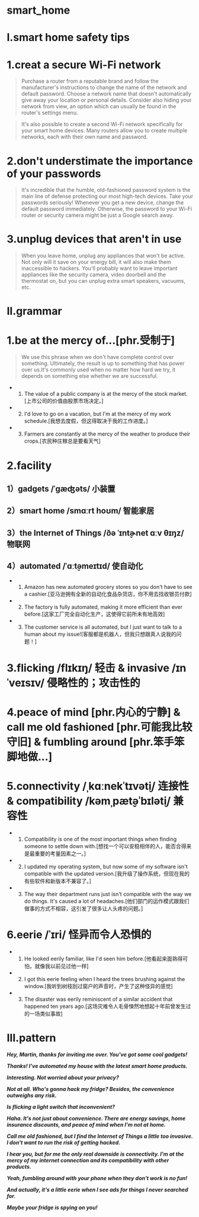 # smart_home
# I.smart home safety tips
# 1.creat a secure Wi-Fi network
> Purchase a router from a reputable brand and follow the manufacturer's instructions to change the name of the network and default password. Choose a network name that doesn't automatically give away your location or personal details. Consider also hiding your network from view, an option which can usually be found in the router's settings menu.

> It's also possible to create a second Wi-Fi network specifically for your smart home devices. Many routers allow you to create multiple networks, each with their own name and password.

# 2.don't understimate the importance of your passwords
> It's incredible that the humble, old-fashioned password system is the main line of defense protecting our most high-tech devices. Take your passwords seriously! Whenever you get a new device, change the default password immediately. Otherwise, the password to your Wi-Fi router or security camera might be just a Google search away.

# 3.unplug devices that aren't in use
> When you leave home, unplug any appliances that won't be active. Not only will it save on your energy bill, it will also make them inaccessible to hackers. You'll probably want to leave important appliances like the security camera, video doorbell and the thermostat on, but you can unplug extra smart speakers, vacuums, etc.

# II.grammar
# 1.be at the mercy of...[phr.受制于]
> We use this phrase when we don't have complete control over something. Ultimately, the result is up to something that has power over us.It's commonly used when no matter how hard we try, it depends on something else whether we are successful.

- 1. The value of a public company is at the mercy of the stock market.[上市公司的价值由股票市场决定。]

- 2. I'd love to go on a vacation, but I'm at the mercy of my work schedule.[我想去度假，但这得取决于我的工作进度。]

- 3. Farmers are constantly at the mercy of the weather to produce their crops.[农民种庄稼总是要看天气]




# 2.facility
## 1）gadgets /ˈgæʤəts/ 小装置

## 2）smart home /smɑːrt hoʊm/ 智能家居

## 3）the Internet of Things /ðə ˈɪnt̬ɚnet ɑːv θɪŋz/ 物联网

## 4）automated /ˈɑːt̬əmeɪtɪd/ 使自动化
- 1. Amazon has new automated grocery stores so you don't have to see a cashier.[亚马逊拥有全新的自动化食品杂货店，你不用去找收银员付款]

- 2. The factory is fully automated, making it more efficient than ever before.[这家工厂完全自动化生产，这使得它前所未有地高效]

- 3. The customer service is all automated, but I just want to talk to a human about my issue![客服都是机器人，但我只想跟真人说我的问题！]

# 3.flicking /flɪkɪŋ/ 轻击 & invasive /ɪnˈveɪsɪv/ 侵略性的；攻击性的


# 4.peace of mind [phr.内心的宁静] & call me old fashioned [phr.可能我比较守旧] & fumbling around [phr.笨手笨脚地做...]


# 5.connectivity /ˌkɑːnekˈtɪvət̬i/ 连接性 & compatibility /kəmˌpæt̬əˈbɪlət̬i/ 兼容性 

- 1. Compatibility is one of the most important things when finding someone to settle down with.[想找一个可以安稳相伴的人，能否合得来是最重要的考量因素之一。]

- 2. I updated my operating system, but now some of my software isn't compatible with the updated version.[我升级了操作系统，但现在我的有些软件和新版本不兼容了。]

- 3. The way their department runs just isn't compatible with the way we do things. It's caused a lot of headaches.[他们部门的运作模式跟我们做事的方式不相容，这引发了很多让人头疼的问题。]

# 6.eerie /ˈɪri/ 怪异而令人恐惧的
- 1. He looked eerily familiar, like I'd seen him before.[他看起来面熟得可怕，就像我以前见过他一样]

- 2. I got this eerie feeling when I heard the trees brushing against the window.[我听到树枝刮过窗户的声音时，产生了这种怪异的感觉]

- 3. The disaster was eerily reminiscent of a similar accident that happened ten years ago.[这场灾难令人毛骨悚然地想起十年前曾发生过的一场类似事故]



# III.pattern
***Hey, Martin, thanks for inviting me over. You've got some cool gadgets!***

***Thanks! I've automated my house with the latest smart home products.***

***Interesting. Not worried about your privacy?***

***Not at all. Who's gonna hack my fridge? Besides, the convenience outweighs any risk.***

***Is flicking a light switch that inconvenient?***

***Haha. It's not just about convenience. There are energy savings, home insurance discounts, and peace of mind when I'm not at home.***

***Call me old fashioned, but I find the Internet of Things a little too invasive. I don't want to run the risk of getting hacked.***

***I hear you, but for me the only real downside is connectivity. I'm at the mercy of my internet connection and its compatibility with other products.***

***Yeah, fumbling around with your phone when they don't work is no fun!***

***And actually, it's a little eerie when I see ads for things I never searched for.***

***Maybe your fridge is spying on you!***


